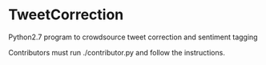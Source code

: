 # TweetCorrection

Python2.7 program to crowdsource tweet correction and sentiment tagging

Contributors must run ./contributor.py and follow the instructions.